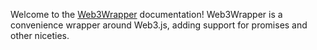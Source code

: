 Welcome to the [Web3Wrapper](https://github.com/0xProject/0x-monorepo/packages/web3-wrapper) documentation! Web3Wrapper is a convenience wrapper around Web3.js, adding support for promises and other niceties.
